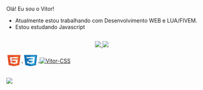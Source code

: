 
Olá! Eu sou o Vitor!

- Atualmente estou trabalhando com Desenvolvimento WEB e LUA/FIVEM.
- Estou estudando Javascript 


##
<div align="center">
  <a href="https://github.com/VitorKaeZ">
  <img height="180em" src="https://github-readme-stats.vercel.app/api?username=VitorKaeZ&show_icons=true&theme=vision-friendly-dark&include_all_commits=true&count_private=true"/>
  <img height="180em" src="https://github-readme-stats.vercel.app/api/top-langs/?username=VitorKaeZ&layout=compact&langs_count=7&theme=vision-friendly-dark"/>
</div>
<div style="display: inline_block"><br>
  <img align="center" alt="Vitor-HTML" height="30" width="40" src="https://raw.githubusercontent.com/devicons/devicon/master/icons/html5/html5-original.svg">
  <img align="center" alt="Vitor-CSS" height="30" width="40" src="https://raw.githubusercontent.com/devicons/devicon/master/icons/css3/css3-original.svg">
  <img align="center" alt="Vitor-CSS" height="30" width="40" src="https://cdn.jsdelivr.net/gh/devicons/devicon/icons/lua/lua-original-wordmark.svg" />
</div>

##

<div>
  <a href="https://www.linkedin.com/in/vitorkaez" target="_blank"><img src="https://img.shields.io/badge/-LinkedIn-%230077B5?style=for-the-badge&logo=linkedin&logoColor=white" target="_blank"></a> 


</div>
